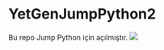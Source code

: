 # YetGenJumpPython2
Bu repo Jump Python için açılmıştır.
<img src="https://www.google.com/url?sa=i&url=https%3A%2F%2Fyetkingencler.com%2Fjump%2F&psig=AOvVaw0BDpE7PFByCpfBCnk5WgGb&ust=1675540739254000&source=images&cd=vfe&ved=0CBAQjRxqFwoTCNjtoOaR-vwCFQAAAAAdAAAAABAE">